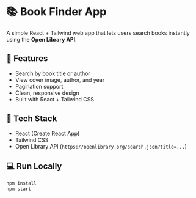 # 📚 Book Finder App

A simple React + Tailwind web app that lets users search books instantly using the **Open Library API**.

## 🚀 Features
- Search by book title or author
- View cover image, author, and year
- Pagination support
- Clean, responsive design
- Built with React + Tailwind CSS

## 🧠 Tech Stack
- React (Create React App)
- Tailwind CSS
- Open Library API (`https://openlibrary.org/search.json?title=...`)

## 💻 Run Locally
```bash
npm install
npm start
